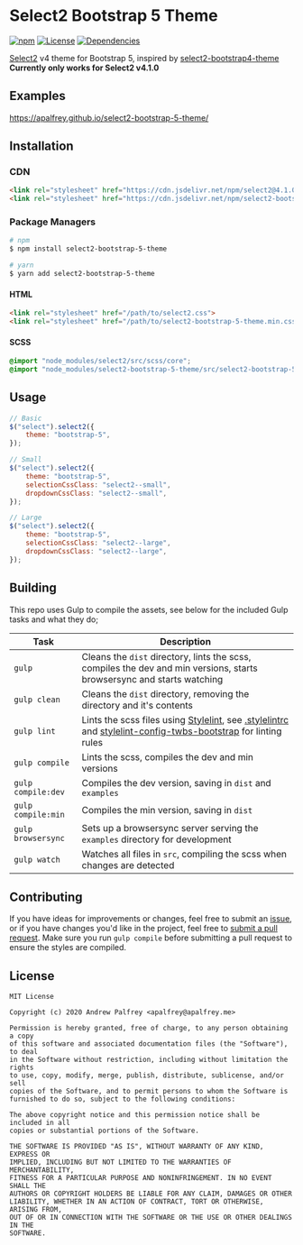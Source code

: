 # Select2 Bootstrap 5 Theme

[![npm](https://img.shields.io/npm/v/select2-bootstrap-5-theme?style=for-the-badge)](https://www.npmjs.com/package/select2-bootstrap-5-theme)
[![License](https://img.shields.io/github/license/apalfrey/select2-bootstrap-5-theme?style=for-the-badge)](LICENSE)
[![Dependencies](https://img.shields.io/david/apalfrey/select2-bootstrap-5-theme?style=for-the-badge)](https://david-dm.org/apalfrey/select2-bootstrap-5-theme)

[Select2](https://github.com/select2/select2) v4 theme for Bootstrap 5, inspired by [select2-bootstrap4-theme](https://github.com/ttskch/select2-bootstrap4-theme)
**Currently only works for Select2 v4.1.0**

## Examples
https://apalfrey.github.io/select2-bootstrap-5-theme/

## Installation

### CDN

```html
<link rel="stylesheet" href="https://cdn.jsdelivr.net/npm/select2@4.1.0-rc.0/dist/css/select2.min.css" />
<link rel="stylesheet" href="https://cdn.jsdelivr.net/npm/select2-bootstrap-5-theme@1.0.1/dist/select2-bootstrap-5-theme.min.css" />
```

### Package Managers

```bash
# npm
$ npm install select2-bootstrap-5-theme

# yarn
$ yarn add select2-bootstrap-5-theme
```

#### HTML
```html
<link rel="stylesheet" href="/path/to/select2.css">
<link rel="stylesheet" href="/path/to/select2-bootstrap-5-theme.min.css">
```

#### SCSS
```scss
@import "node_modules/select2/src/scss/core";
@import "node_modules/select2-bootstrap-5-theme/src/select2-bootstrap-5-theme";
```

## Usage

```js
// Basic
$("select").select2({
    theme: "bootstrap-5",
});

// Small
$("select").select2({
    theme: "bootstrap-5",
    selectionCssClass: "select2--small",
    dropdownCssClass: "select2--small",
});

// Large
$("select").select2({
    theme: "bootstrap-5",
    selectionCssClass: "select2--large",
    dropdownCssClass: "select2--large",
});
```

## Building
This repo uses Gulp to compile the assets, see below for the included Gulp tasks and what they do;

| Task               | Description                                                                                                            |
| ------------------ | ---------------------------------------------------------------------------------------------------------------------- |
| `gulp`             | Cleans the `dist` directory, lints the scss, compiles the dev and min versions, starts browsersync and starts watching |
| `gulp clean`       | Cleans the `dist` directory, removing the directory and it's contents                                                  |
| `gulp lint`        | Lints the scss files using [Stylelint](https://stylelint.io/), see [.stylelintrc](.stylelintrc) and [stylelint-config-twbs-bootstrap](https://github.com/twbs/stylelint-config-twbs-bootstrap) for linting rules                                                                                            |
| `gulp compile`     | Lints the scss, compiles the dev and min versions                                                                      |
| `gulp compile:dev` | Compiles the dev version, saving in `dist` and `examples`                                                              |
| `gulp compile:min` | Compiles the min version, saving in `dist`                                                                             |
| `gulp browsersync` | Sets up a browsersync server serving the `examples` directory for development                                          |
| `gulp watch`       | Watches all files in `src`, compiling the scss when changes are detected                                               |

## Contributing
If you have ideas for improvements or changes, feel free to submit an [issue](https://github.com/apalfrey/select2-bootstrap-5-theme/issues/new), or if you have changes you'd like in the project, feel free to [submit a pull request](https://github.com/apalfrey/select2-bootstrap-5-theme/compare). Make sure you run `gulp compile` before submitting a pull request to ensure the styles are compiled.

## License

```
MIT License

Copyright (c) 2020 Andrew Palfrey <apalfrey@apalfrey.me>

Permission is hereby granted, free of charge, to any person obtaining a copy
of this software and associated documentation files (the "Software"), to deal
in the Software without restriction, including without limitation the rights
to use, copy, modify, merge, publish, distribute, sublicense, and/or sell
copies of the Software, and to permit persons to whom the Software is
furnished to do so, subject to the following conditions:

The above copyright notice and this permission notice shall be included in all
copies or substantial portions of the Software.

THE SOFTWARE IS PROVIDED "AS IS", WITHOUT WARRANTY OF ANY KIND, EXPRESS OR
IMPLIED, INCLUDING BUT NOT LIMITED TO THE WARRANTIES OF MERCHANTABILITY,
FITNESS FOR A PARTICULAR PURPOSE AND NONINFRINGEMENT. IN NO EVENT SHALL THE
AUTHORS OR COPYRIGHT HOLDERS BE LIABLE FOR ANY CLAIM, DAMAGES OR OTHER
LIABILITY, WHETHER IN AN ACTION OF CONTRACT, TORT OR OTHERWISE, ARISING FROM,
OUT OF OR IN CONNECTION WITH THE SOFTWARE OR THE USE OR OTHER DEALINGS IN THE
SOFTWARE.
```
